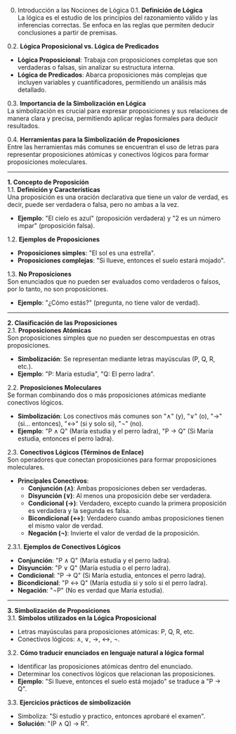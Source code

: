 0. Introducción a las Nociones de Lógica
0.1. **Definición de Lógica**  
La lógica es el estudio de los principios del razonamiento válido y las inferencias correctas. Se enfoca en las reglas que permiten deducir conclusiones a partir de premisas.  

0.2. **Lógica Proposicional vs. Lógica de Predicados**  
- **Lógica Proposicional**: Trabaja con proposiciones completas que son verdaderas o falsas, sin analizar su estructura interna.  
- **Lógica de Predicados**: Abarca proposiciones más complejas que incluyen variables y cuantificadores, permitiendo un análisis más detallado.  

0.3. **Importancia de la Simbolización en Lógica**  
La simbolización es crucial para expresar proposiciones y sus relaciones de manera clara y precisa, permitiendo aplicar reglas formales para deducir resultados.  

0.4. **Herramientas para la Simbolización de Proposiciones**  
Entre las herramientas más comunes se encuentran el uso de letras para representar proposiciones atómicas y conectivos lógicos para formar proposiciones moleculares.

---

**1. Concepto de Proposición**  
1.1. **Definición y Características**  
Una proposición es una oración declarativa que tiene un valor de verdad, es decir, puede ser verdadera o falsa, pero no ambas a la vez.  
- **Ejemplo**: "El cielo es azul" (proposición verdadera) y "2 es un número impar" (proposición falsa).

1.2. **Ejemplos de Proposiciones**  
- **Proposiciones simples**: "El sol es una estrella".  
- **Proposiciones complejas**: "Si llueve, entonces el suelo estará mojado".  

1.3. **No Proposiciones**  
Son enunciados que no pueden ser evaluados como verdaderos o falsos, por lo tanto, no son proposiciones.  
- **Ejemplo**: "¿Cómo estás?" (pregunta, no tiene valor de verdad).  

---

**2. Clasificación de las Proposiciones**  
2.1. **Proposiciones Atómicas**  
Son proposiciones simples que no pueden ser descompuestas en otras proposiciones.  
- **Simbolización**: Se representan mediante letras mayúsculas (P, Q, R, etc.).  
- **Ejemplo**: "P: María estudia", "Q: El perro ladra".  

2.2. **Proposiciones Moleculares**  
Se forman combinando dos o más proposiciones atómicas mediante conectivos lógicos.  
- **Simbolización**: Los conectivos más comunes son "∧" (y), "∨" (o), "→" (si... entonces), "↔" (si y solo si), "¬" (no).  
- **Ejemplo**: "P ∧ Q" (María estudia y el perro ladra), "P → Q" (Si María estudia, entonces el perro ladra).  

2.3. **Conectivos Lógicos (Términos de Enlace)**  
Son operadores que conectan proposiciones para formar proposiciones moleculares.  
- **Principales Conectivos**:  
  - **Conjunción (∧)**: Ambas proposiciones deben ser verdaderas.  
  - **Disyunción (∨)**: Al menos una proposición debe ser verdadera.  
  - **Condicional (→)**: Verdadero, excepto cuando la primera proposición es verdadera y la segunda es falsa.  
  - **Bicondicional (↔)**: Verdadero cuando ambas proposiciones tienen el mismo valor de verdad.  
  - **Negación (¬)**: Invierte el valor de verdad de la proposición.

2.3.1. **Ejemplos de Conectivos Lógicos**  
- **Conjunción**: "P ∧ Q" (María estudia y el perro ladra).  
- **Disyunción**: "P ∨ Q" (María estudia o el perro ladra).  
- **Condicional**: "P → Q" (Si María estudia, entonces el perro ladra).  
- **Bicondicional**: "P ↔ Q" (María estudia si y solo si el perro ladra).  
- **Negación**: "¬P" (No es verdad que María estudia).

---

**3. Simbolización de Proposiciones**  
3.1. **Símbolos utilizados en la Lógica Proposicional**  
- Letras mayúsculas para proposiciones atómicas: P, Q, R, etc.  
- Conectivos lógicos: ∧, ∨, →, ↔, ¬.  

3.2. **Cómo traducir enunciados en lenguaje natural a lógica formal**  
- Identificar las proposiciones atómicas dentro del enunciado.  
- Determinar los conectivos lógicos que relacionan las proposiciones.  
- **Ejemplo**: "Si llueve, entonces el suelo está mojado" se traduce a "P → Q".  

3.3. **Ejercicios prácticos de simbolización**  
- Simboliza: "Si estudio y practico, entonces aprobaré el examen".  
- **Solución**: "(P ∧ Q) → R".  